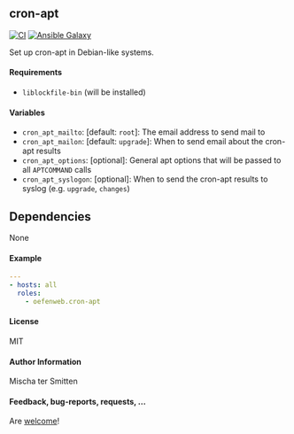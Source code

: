 ## cron-apt

[![CI](https://github.com/Oefenweb/ansible-cron-apt/workflows/CI/badge.svg)](https://github.com/Oefenweb/ansible-cron-apt/actions?query=workflow%3ACI)
[![Ansible Galaxy](http://img.shields.io/badge/ansible--galaxy-cron--apt-blue.svg)](https://galaxy.ansible.com/Oefenweb/cron_apt)

Set up cron-apt in Debian-like systems.

#### Requirements

* `liblockfile-bin` (will be installed)

#### Variables

* `cron_apt_mailto`: [default: `root`]: The email address to send mail to
* `cron_apt_mailon`: [default: `upgrade`]: When to send email about the cron-apt results
* `cron_apt_options`: [optional]: General apt options that will be passed to all `APTCOMMAND` calls
* `cron_apt_syslogon`: [optional]: When to send the cron-apt results to syslog (e.g. `upgrade`, `changes`)

## Dependencies

None

#### Example

```yaml
---
- hosts: all
  roles:
    - oefenweb.cron-apt
```

#### License

MIT

#### Author Information

Mischa ter Smitten

#### Feedback, bug-reports, requests, ...

Are [welcome](https://github.com/Oefenweb/ansible-cron-apt/issues)!
